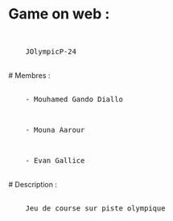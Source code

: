 # Game on web : <br>
<br>
<pre>    JOlympicP-24</pre>
<br>
# Membres : <br>
<br>
<pre>    - Mouhamed Gando Diallo</pre>
<br>
<pre>    - Mouna Aarour</pre>
<br>
<pre>    - Evan Gallice</pre>
<br>
# Description :<br>
<br>
<pre>    Jeu de course sur piste olympique</pre>
 <br>
 
